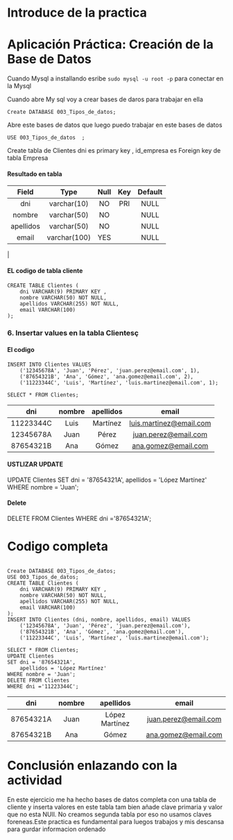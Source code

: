 # Introduce de la practica 







#  Aplicación Práctica: Creación de la Base de Datos
Cuando Mysql a installando esribe  `sudo mysql -u root -p` para conectar en la Mysql 

Cuando abre My sql voy a crear bases de daros para trabajar en ella 
```
Create DATABASE 003_Tipos_de_datos;
```

Abre este bases de datos que luego puedo trabajar en este bases de datos 
```
USE 003_Tipos_de_datos  ;
```

Create tabla de Clientes dni es primary key , id_empresa es Foreign key de tabla Empresa

#### Resultado en tabla 

| Field      | Type         | Null | Key | Default | 
|:------------:|:--------------:|:------:|:-----:|:-------:|
| dni        | varchar(10)  | NO   | PRI | NULL    |       
| nombre     | varchar(50)  | NO   |     | NULL    |      
| apellidos  | varchar(50)  | NO   |     | NULL    |       
| email      | varchar(100) | YES  |     | NULL    |       
 |       

#### EL codigo de tabla cliente

```
CREATE TABLE Clientes (
    dni VARCHAR(9) PRIMARY KEY ,
    nombre VARCHAR(50) NOT NULL,
    apellidos VARCHAR(255) NOT NULL,
    email VARCHAR(100)
);
```
### 6. Insertar values en la tabla Clientesç

#### El codigo
```
INSERT INTO Clientes VALUES 
    ('12345678A', 'Juan', 'Pérez', 'juan.perez@email.com', 1),
    ('87654321B', 'Ana', 'Gómez', 'ana.gomez@email.com', 2),
    ('11223344C', 'Luis', 'Martínez', 'luis.martinez@email.com', 1);

```
```
SELECT * FROM Clientes;
```
| dni       | nombre | apellidos | email                   |
|:-----------:|:--------:|:-----------:|:-------------------------:|
| 11223344C | Luis   | Martínez  | luis.martinez@email.com |
| 12345678A | Juan   | Pérez     | juan.perez@email.com    | 
| 87654321B | Ana    | Gómez     | ana.gomez@email.com     |

#### USTLIZAR UPDATE 

UPDATE Clientes
SET dni = '87654321A',
    apellidos = 'López Martínez'
WHERE nombre = 'Juan';


#### Delete  

DELETE FROM Clientes 
WHERE dni ='87654321A';


# Codigo completa 
```

Create DATABASE 003_Tipos_de_datos;
USE 003_Tipos_de_datos;
CREATE TABLE Clientes (
    dni VARCHAR(9) PRIMARY KEY ,
    nombre VARCHAR(50) NOT NULL,
    apellidos VARCHAR(255) NOT NULL,
    email VARCHAR(100)
);
INSERT INTO Clientes (dni, nombre, apellidos, email) VALUES
    ('12345678A', 'Juan', 'Pérez', 'juan.perez@email.com'),
    ('87654321B', 'Ana', 'Gómez', 'ana.gomez@email.com'),
    ('11223344C', 'Luis', 'Martínez', 'luis.martinez@email.com');

SELECT * FROM Clientes;
UPDATE Clientes
SET dni = '87654321A',
    apellidos = 'López Martínez'
WHERE nombre = 'Juan';
DELETE FROM Clientes 
WHERE dni ='11223344C';

```

| dni       | nombre | apellidos        | email                |
|:-----------:|:--------:|:------------------:|:----------------------:|
| 87654321A | Juan   | López Martínez   | juan.perez@email.com |
| 87654321B | Ana    | Gómez            | ana.gomez@email.com  |



# Conclusión enlazando con la actividad 

En este ejercicio me ha hecho bases de datos completa con una tabla de cliente y inserta valores en este tabla  tam bien añade clave primaria y valor que no esta NUll. No creamos segunda tabla por eso no usamos claves foreneas.Este practica es fundamental para luegos trabajos y mis descansa para gurdar informacion ordenado 
